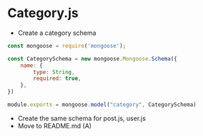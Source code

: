 # Category.js

* Create a category schema
```js
const mongoose = require('mongoose');

const CategorySchema = new mongoose.Mongoose.Schema({
    name: {
        type: String,
        required: true,
    },
})

module.exports = mongoose.model("category", CategorySchema)
```
* Create the same schema for post.js, user.js
* Move to README.md (A)
